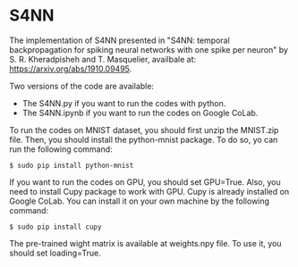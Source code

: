 # S4NN
The implementation of S4NN presented in "S4NN: temporal backpropagation for spiking neural networks with one spike per neuron" by S. R. Kheradpisheh and T. Masquelier, availbale at: https://arxiv.org/abs/1910.09495.

Two versions of the code are available:
 - The S4NN.py if you want to run the codes with python.
 - The S4NN.ipynb if you want to run the codes on Google CoLab.
  
To run the codes on MNIST dataset, you should first unzip the MNIST.zip file. Then, you should install the python-mnist package. To do so, yo can run the following command:

`$ sudo pip install python-mnist`

If you want to run the codes on GPU, you should set GPU=True. Also, you need to install Cupy package to work with GPU. Cupy is already installed on Google CoLab. You can install it on your own machine by the following command:

`$ sudo pip install cupy`

The pre-trained wight matrix is available at weights.npy file. To use it, you should set loading=True.
